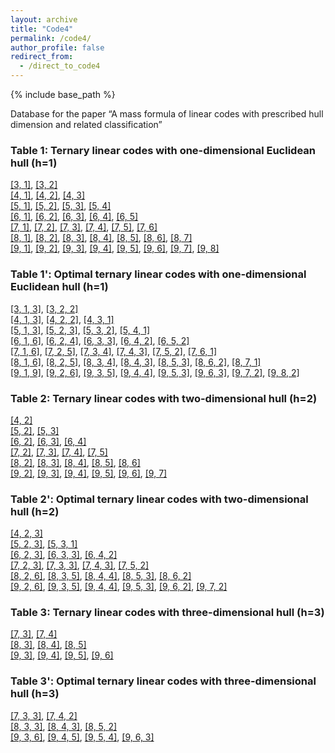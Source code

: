```yaml
---
layout: archive
title: "Code4"
permalink: /code4/
author_profile: false
redirect_from: 
  - /direct_to_code4
---
```


{% include base_path %}


Database for the paper “A mass formula of linear codes with prescribed hull dimension and related classification”

### Table 1: Ternary linear codes with one-dimensional Euclidean hull (h=1)

[[3, 1]](https://AHU-coding.github.io/files/1-[3,1]-3.txt), [[3, 2]](https://AHU-coding.github.io/files/1-[3,2]-3.txt)  
[[4, 1]](https://AHU-coding.github.io/files/1-[4,1]-3.txt), [[4, 2]](https://AHU-coding.github.io/files/1-[4,2]-3.txt), [[4, 3]](https://AHU-coding.github.io/files/1-[4,3]-3.txt)  
[[5, 1]](https://AHU-coding.github.io/files/1-[5,1]-3.txt), [[5, 2]](https://AHU-coding.github.io/files/1-[5,2]-3.txt), [[5, 3]](https://AHU-coding.github.io/files/1-[5,3]-3.txt), [[5, 4]](https://AHU-coding.github.io/files/1-[5,4]-3.txt)  
[[6, 1]](https://AHU-coding.github.io/files/1-[6,1]-3.txt), [[6, 2]](https://AHU-coding.github.io/files/1-[6,2]-3.txt), [[6, 3]](https://AHU-coding.github.io/files/1-[6,3]-3.txt), [[6, 4]](https://AHU-coding.github.io/files/1-[6,4]-3.txt), [[6, 5]](https://AHU-coding.github.io/files/1-[6,5]-3.txt)  
[[7, 1]](https://AHU-coding.github.io/files/1-[7,1]-3.txt), [[7, 2]](https://AHU-coding.github.io/files/1-[7,2]-3.txt), [[7, 3]](https://AHU-coding.github.io/files/1-[7,3]-3.txt), [[7, 4]](https://AHU-coding.github.io/files/1-[7,4]-3.txt), [[7, 5]](https://AHU-coding.github.io/files/1-[7,5]-3.txt), [[7, 6]](https://AHU-coding.github.io/files/1-[7,6]-3.txt)  
[[8, 1]](https://AHU-coding.github.io/files/1-[8,1]-3.txt), [[8, 2]](https://AHU-coding.github.io/files/1-[8,2]-3.txt), [[8, 3]](https://AHU-coding.github.io/files/1-[8,3]-3.txt), [[8, 4]](https://AHU-coding.github.io/files/1-[8,4]-3.txt), [[8, 5]](https://AHU-coding.github.io/files/1-[8,5]-3.txt), [[8, 6]](https://AHU-coding.github.io/files/1-[8,6]-3.txt), [[8, 7]](https://AHU-coding.github.io/files/1-[8,7]-3.txt)  
[[9, 1]](https://AHU-coding.github.io/files/1-[9,1]-3.txt), [[9, 2]](https://AHU-coding.github.io/files/1-[9,2]-3.txt), [[9, 3]](https://AHU-coding.github.io/files/1-[9,3]-3.txt), [[9, 4]](https://AHU-coding.github.io/files/1-[9,4]-3.txt), [[9, 5]](https://AHU-coding.github.io/files/1-[9,5]-3.txt), [[9, 6]](https://AHU-coding.github.io/files/1-[9,6]-3.txt), [[9, 7]](https://AHU-coding.github.io/files/1-[9,7]-3.txt), [[9, 8]](https://AHU-coding.github.io/files/1-[9,8]-3.txt)  

### Table 1': Optimal ternary linear codes with one-dimensional Euclidean hull (h=1)

[[3, 1, 3]](https://AHU-coding.github.io/files/1-[3,1,3]-3.txt), [[3, 2, 2]](https://AHU-coding.github.io/files/1-[3,2,2]-3.txt)   
[[4, 1, 3]](https://AHU-coding.github.io/files/1-[4,1,3]-3.txt), [[4, 2, 2]](https://AHU-coding.github.io/files/1-[4,2,2]-3.txt), [[4, 3, 1]](https://AHU-coding.github.io/files/1-[4,3,1]-3.txt)  
[[5, 1, 3]](https://AHU-coding.github.io/files/1-[5,1,3]-3.txt), [[5, 2, 3]](https://AHU-coding.github.io/files/1-[5,2,3]-3.txt), [[5, 3, 2]](https://AHU-coding.github.io/files/1-[5,3,2]-3.txt), [[5, 4, 1]](https://AHU-coding.github.io/files/1-[5,4,1]-3.txt)  
[[6, 1, 6]](https://AHU-coding.github.io/files/1-[6,1,6]-3.txt), [[6, 2, 4]](https://AHU-coding.github.io/files/1-[6,2,4]-3.txt), [[6, 3, 3]](https://AHU-coding.github.io/files/1-[6,3,3]-3.txt), [[6, 4, 2]](https://AHU-coding.github.io/files/1-[6,4,2]-3.txt), [[6, 5, 2]](https://AHU-coding.github.io/files/1-[6,5,2]-3.txt)  
[[7, 1, 6]](https://AHU-coding.github.io/files/1-[7,1,6]-3.txt), [[7, 2, 5]](https://AHU-coding.github.io/files/1-[7,2,5]-3.txt), [[7, 3, 4]](https://AHU-coding.github.io/files/1-[7,3,4]-3.txt), [[7, 4, 3]](https://AHU-coding.github.io/files/1-[7,4,3]-3.txt), [[7, 5, 2]](https://AHU-coding.github.io/files/1-[7,5,2]-3.txt), [[7, 6, 1]](https://AHU-coding.github.io/files/1-[7,6,1]-3.txt)  
[[8, 1, 6]](https://AHU-coding.github.io/files/1-[8,1,6]-3.txt), [[8, 2, 5]](https://AHU-coding.github.io/files/1-[8,2,5]-3.txt), [[8, 3, 4]](https://AHU-coding.github.io/files/1-[8,3,4]-3.txt), [[8, 4, 3]](https://AHU-coding.github.io/files/1-[8,4,3]-3.txt), [[8, 5, 3]](https://AHU-coding.github.io/files/1-[8,5,3]-3.txt), [[8, 6, 2]](https://AHU-coding.github.io/files/1-[8,6,2]-3.txt), [[8, 7, 1]](https://AHU-coding.github.io/files/1-[8,7,1]-3.txt)  
[[9, 1, 9]](https://AHU-coding.github.io/files/1-[9,1,9]-3.txt), [[9, 2, 6]](https://AHU-coding.github.io/files/1-[9,2,6]-3.txt), [[9, 3, 5]](https://AHU-coding.github.io/files/1-[9,3,5]-3.txt), [[9, 4, 4]](https://AHU-coding.github.io/files/1-[9,4,4]-3.txt), [[9, 5, 3]](https://AHU-coding.github.io/files/1-[9,5,3]-3.txt), [[9, 6, 3]](https://AHU-coding.github.io/files/1-[9,6,3]-3.txt), [[9, 7, 2]](https://AHU-coding.github.io/files/1-[9,7,2]-3.txt), [[9, 8, 2]](https://AHU-coding.github.io/files/1-[9,8,2]-3.txt)  

### Table 2: Ternary linear codes with two-dimensional hull (h=2)

[[4, 2]](https://AHU-coding.github.io/files/2-[4,2]-3.txt)  
[[5, 2]](https://AHU-coding.github.io/files/2-[5,2]-3.txt), [[5, 3]](https://AHU-coding.github.io/files/2-[5,3]-3.txt)  
[[6, 2]](https://AHU-coding.github.io/files/2-[6,2]-3.txt), [[6, 3]](https://AHU-coding.github.io/files/2-[6,3]-3.txt), [[6, 4]](https://AHU-coding.github.io/files/2-[6,4]-3.txt)  
[[7, 2]](https://AHU-coding.github.io/files/2-[7,2]-3.txt), [[7, 3]](https://AHU-coding.github.io/files/2-[7,3]-3.txt), [[7, 4]](https://AHU-coding.github.io/files/2-[7,4]-3.txt), [[7, 5]](https://AHU-coding.github.io/files/2-[7,5]-3.txt)  
[[8, 2]](https://AHU-coding.github.io/files/2-[8,2]-3.txt), [[8, 3]](https://AHU-coding.github.io/files/2-[8,3]-3.txt), [[8, 4]](https://AHU-coding.github.io/files/2-[8,4]-3.txt), [[8, 5]](https://AHU-coding.github.io/files/2-[8,5]-3.txt), [[8, 6]](https://AHU-coding.github.io/files/2-[8,6]-3.txt)  
[[9, 2]](https://AHU-coding.github.io/files/2-[9,2]-3.txt), [[9, 3]](https://AHU-coding.github.io/files/2-[9,3]-3.txt), [[9, 4]](https://AHU-coding.github.io/files/2-[9,4]-3.txt), [[9, 5]](https://AHU-coding.github.io/files/2-[9,5]-3.txt), [[9, 6]](https://AHU-coding.github.io/files/2-[9,6]-3.txt), [[9, 7]](https://AHU-coding.github.io/files/2-[9,7]-3.txt)  

### Table 2': Optimal ternary linear codes with two-dimensional hull (h=2)

[[4, 2, 3]](https://AHU-coding.github.io/files/2-[4,2,3]-3.txt)  
[[5, 2, 3]](https://AHU-coding.github.io/files/2-[5,2,3]-3.txt), [[5, 3, 1]](https://AHU-coding.github.io/files/2-[5,3,1]-3.txt)  
[[6, 2, 3]](https://AHU-coding.github.io/files/2-[6,2,3]-3.txt), [[6, 3, 3]](https://AHU-coding.github.io/files/2-[6,3,3]-3.txt), [[6, 4, 2]](https://AHU-coding.github.io/files/2-[6,4,2]-3.txt)  
[[7, 2, 3]](https://AHU-coding.github.io/files/2-[7,2,3]-3.txt), [[7, 3, 3]](https://AHU-coding.github.io/files/2-[7,3,3]-3.txt), [[7, 4, 3]](https://AHU-coding.github.io/files/2-[7,4,3]-3.txt), [[7, 5, 2]](https://AHU-coding.github.io/files/2-[7,5,2]-3.txt)  
[[8, 2, 6]](https://AHU-coding.github.io/files/2-[8,2,6]-3.txt), [[8, 3, 5]](https://AHU-coding.github.io/files/2-[8,3,5]-3.txt), [[8, 4, 4]](https://AHU-coding.github.io/files/2-[8,4,4]-3.txt), [[8, 5, 3]](https://AHU-coding.github.io/files/2-[8,5,3]-3.txt), [[8, 6, 2]](https://AHU-coding.github.io/files/2-[8,6,2]-3.txt)    
[[9, 2, 6]](https://AHU-coding.github.io/files/2-[9,2,6]-3.txt), [[9, 3, 5]](https://AHU-coding.github.io/files/2-[9,3,5]-3.txt), [[9, 4, 4]](https://AHU-coding.github.io/files/2-[9,4,4]-3.txt), [[9, 5, 3]](https://AHU-coding.github.io/files/2-[9,5,3]-3.txt), [[9, 6, 2]](https://AHU-coding.github.io/files/2-[9,6,2]-3.txt), [[9, 7, 2]](https://AHU-coding.github.io/files/2-[9,7,2]-3.txt)  

### Table 3: Ternary linear codes with three-dimensional hull (h=3)

[[7, 3]](https://AHU-coding.github.io/files/3-[7,3]-3.txt), [[7, 4]](https://AHU-coding.github.io/files/3-[7,4]-3.txt)  
[[8, 3]](https://AHU-coding.github.io/files/3-[8,3]-3.txt), [[8, 4]](https://AHU-coding.github.io/files/3-[8,4]-3.txt), [[8, 5]](https://AHU-coding.github.io/files/3-[8,5]-3.txt)  
[[9, 3]](https://AHU-coding.github.io/files/3-[9,3]-3.txt), [[9, 4]](https://AHU-coding.github.io/files/3-[9,4]-3.txt), [[9, 5]](https://AHU-coding.github.io/files/3-[9,5]-3.txt), [[9, 6]](https://AHU-coding.github.io/files/3-[9,6]-3.txt)  

### Table 3': Optimal ternary linear codes with three-dimensional hull (h=3)

[[7, 3, 3]](https://AHU-coding.github.io/files/3-[7,3,3]-3.txt), [[7, 4, 2]](https://AHU-coding.github.io/files/3-[7,4,2]-3.txt)  
[[8, 3, 3]](https://AHU-coding.github.io/files/3-[8,3,3]-3.txt), [[8, 4, 3]](https://AHU-coding.github.io/files/3-[8,4,3]-3.txt), [[8, 5, 2]](https://AHU-coding.github.io/files/3-[8,5,2]-3.txt)    
[[9, 3, 6]](https://AHU-coding.github.io/files/3-[9,3,6]-3.txt), [[9, 4, 5]](https://AHU-coding.github.io/files/3-[9,4,5]-3.txt), [[9, 5, 4]](https://AHU-coding.github.io/files/3-[9,5,4]-3.txt), [[9, 6, 3]](https://AHU-coding.github.io/files/3-[9,6,3]-3.txt)  
